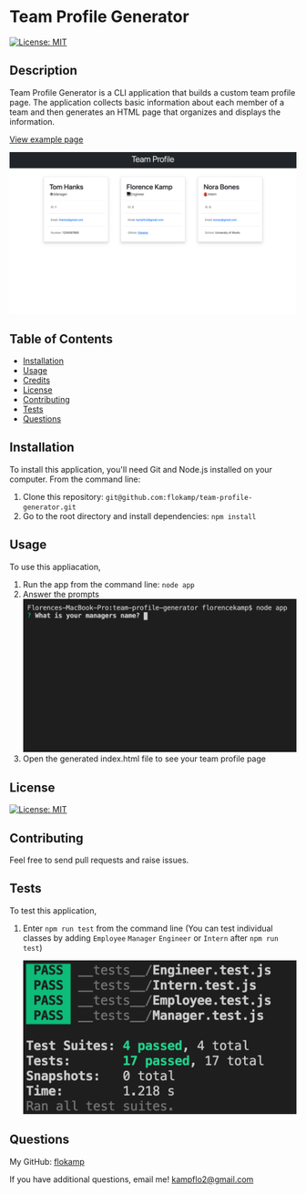 # Team Profile Generator

[![License: MIT](https://img.shields.io/badge/License-MIT-yellow.svg)](https://opensource.org/licenses/MIT)

## Description

Team Profile Generator is a CLI application that builds a custom team profile page. The application collects basic information about each member of a team and then generates an HTML page that organizes and displays the information.

[View example page](https://flokamp.github.io/team-profile-generator/)

![Screenshot](/assets/images/app.png)

## Table of Contents

- [Installation](#installation)
- [Usage](#usage)
- [Credits](#credits)
- [License](#license)
- [Contributing](#contributing)
- [Tests](#tests)
- [Questions](#questions)

## Installation

To install this application, you'll need Git and Node.js installed on your computer. From the command line:

1. Clone this repository: `git@github.com:flokamp/team-profile-generator.git`
2. Go to the root directory and install dependencies: `npm install`

## Usage

To use this appliacation,

1. Run the app from the command line: `node app`
2. Answer the prompts
   ![Screenshot](/assets/images/run.png)
3. Open the generated index.html file to see your team profile page

## License

[![License: MIT](https://img.shields.io/badge/License-MIT-yellow.svg)](https://opensource.org/licenses/MIT)

## Contributing

Feel free to send pull requests and raise issues.

## Tests

To test this application,

1. Enter `npm run test` from the command line (You can test individual classes by adding `Employee` `Manager` `Engineer` or `Intern` after `npm run test`)

   ![Screenshot](/assets/images/test.png)

## Questions

My GitHub: [flokamp](https://github.com/flokamp)

If you have additional questions, email me! kampflo2@gmail.com
